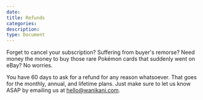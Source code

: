 ```yaml
---
date:
title: Refunds
categories:
description:
type: Document
---
```

Forget to cancel your subscription? Suffering from buyer's remorse? Need money the money to buy those rare Pokémon cards that suddenly went on eBay? No worries.

You have 60 days to ask for a refund for any reason whatsoever. That goes for the monthly, annual, and lifetime plans. Just make sure to let us know ASAP by emailing us at hello@wanikani.com.
